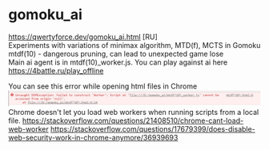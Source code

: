 # gomoku_ai
https://qwertyforce.dev/gomoku_ai.html [RU]<br>
Experiments with variations of minimax algorithm, MTD(f), MCTS in Gomoku  <br>
mtdf(10) - dangerous pruning, can lead to unexpected game lose <br>
Main ai agent is in mtdf(10)_worker.js. You can play against ai here https://4battle.ru/play_offline

You can see this error while opening html files in Chrome <br>
![Alt text](./screenshots/1.JPG) <br>
Chrome doesn't let you load web workers when running scripts from a local file.
https://stackoverflow.com/questions/21408510/chrome-cant-load-web-worker
https://stackoverflow.com/questions/17679399/does-disable-web-security-work-in-chrome-anymore/36939693
